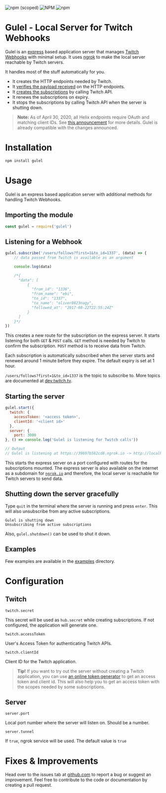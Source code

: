 ![npm (scoped)](https://img.shields.io/npm/v/gulel?label=NPM) ![NPM](https://img.shields.io/npm/l/gulel?label=License) ![npm](https://img.shields.io/npm/dt/gulel?label=Downloads)

# Gulel - Local Server for Twitch Webhooks
Gulel is an [express](https://expressjs.com) based application server that manages [Twitch Webhooks](https://dev.twitch.tv/docs/api/guide#webhooks) with minimal setup. It uses [ngrok](https://ngrok.com/) to make the local server reachable by Twitch servers.

It handles most of the stuff automatically for you.
- It creates the HTTP endpoints needed by Twitch.
- It [verifies the payload received](https://dev.twitch.tv/docs/api/webhooks-guide/#webhooks-guide) on the HTTP endpoints.
- It [creates the subscriptions](https://dev.twitch.tv/docs/api/webhooks-reference) by calling Twitch API.
- It renews the subscriptions on expiry.
- It stops the subscriptions by calling Twitch API when the server is shutting down.

> **Note:** As of April 30, 2020, all Helix endpoints require OAuth and matching client IDs. See [this announcement](https://discuss.dev.twitch.tv/t/requiring-oauth-for-helix-twitch-api-endpoints/23916) for more details. Gulel is already compatible with the changes announced.

# Installation
```bash
npm install gulel
```

# Usage
Gulel is an express based application server with additional methods for handling Twitch Webhooks.

## Importing the module
```javascript
const gulel = require('gulel')
```

## Listening for a Webhook
```javascript
gulel.subscribe('/users/follows?first=1&to_id=1337', (data) => { 
    // data passed from Twitch is available as an argument

    console.log(data)

    /*{
      "data": [
          {
            "from_id": "1336",
            "from_name": "ebi",
            "to_id": "1337",
            "to_name": "oliver0823nagy",
            "followed_at": "2017-08-22T22:55:24Z"
          }
      ]
    }*/
})
```

This creates a new route for the subscription on the express server. It starts listening for both `GET` & `POST` calls. `GET` method is needed by Twitch to confirm the subscription. `POST` method is to receive data from Twitch.

Each subscription is automatically subscribed when the server starts and renewed around 1 minute before they expire. The default expiry is set at 1 hour.

`/users/follows?first=1&to_id=1337` is the topic to subscribe to. More topics are documented at [dev.twitch.tv](https://dev.twitch.tv/docs/api/webhooks-reference).
 

## Starting the server
```javascript
gulel.start({
  twitch: {
    accessToken: '<access token>',
    clientId: '<client id>'
  },
  server: {
    port: 3000
}, () => console.log('Gulel is listening for Twitch calls'))

// Output
// Gulel is listening at https://39697b582cd8.ngrok.io -> http://localhost:3000
```

This starts the express server on a port configured with routes for the subscriptions mounted. The express server is also available on the internet as a subdomain for [`ngrok.io`](https://ngrok.com) and therefore, the local server is reachable for Twitch servers to send data.

## Shutting down the server gracefully
Type `quit` in the terminal where the server is running and press `enter`. This will also unsubscribe from any active subscriptions.

```
Gulel is shutting down
Unsubscribing from active subscriptions
```

Also, `gulel.shutdown()` can be used to shut it down.

## Examples
Few examples are available in the [examples](./examples) directory.

# Configuration
## Twitch
```
twitch.secret
```
This secret will be used as `hub.secret` while creating subscriptions. If not configured, the application will generate one.

```
twitch.accessToken
```
User's Access Token for authenticating Twitch APIs. 

```
twitch.clientId
```
Client ID for the Twitch application.

> **Tip!** If you want to try out the server without creating a Twitch application, you can use [an online token generator](https://twitchtokengenerator.com/) to get an access token and client id. This will also help you to get an access token with the scopes needed by some subscriptions.

## Server
```
server.port
```
Local port number where the server will listen on. Should be a number.

```
server.tunnel
```
If `true`, ngrok service will be used. The default value is `true`

# Fixes & Improvements
Head over to the issues tab at [github.com](https://github.com/abskmj/gulel/issues) to report a bug or suggest an improvement. Feel free to contribute to the code or documentation by creating a pull request.